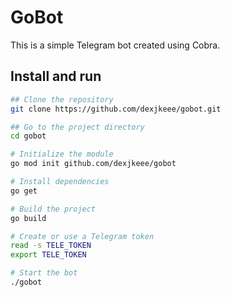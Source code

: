 # GoBot

This is a simple Telegram bot created using Cobra.

## Install and run

```bash
## Clone the repository
git clone https://github.com/dexjkeee/gobot.git

## Go to the project directory
cd gobot

# Initialize the module
go mod init github.com/dexjkeee/gobot

# Install dependencies
go get

# Build the project
go build

# Create or use a Telegram token
read -s TELE_TOKEN
export TELE_TOKEN

# Start the bot
./gobot
